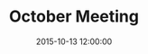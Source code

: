 ---
layout: post
title:  "October Meeting"
date:   2015-10-13 12:00:00
category: executive
agenda: steering-committee-meeting-agenda-2015-10-13.pdf
documents:
  - title: Meeting Slides
    doc-url: steering-committee-meeting-slides-2015-10-13.pdf
    doc-type: PDF
minutes: steering-committee-meeting-minutes-2015-10-13.pdf
---